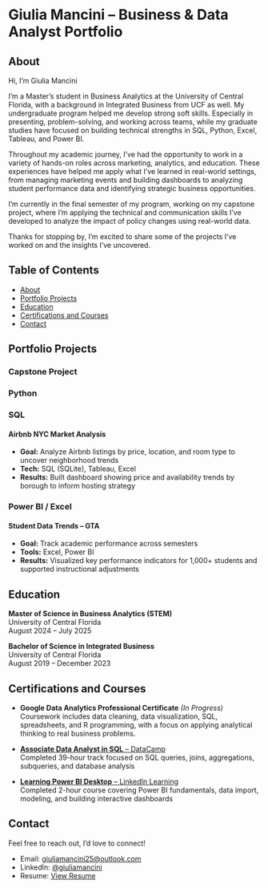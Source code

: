 # Giulia Mancini – Business & Data Analyst Portfolio

## About

Hi, I’m Giulia Mancini

I’m a Master’s student in Business Analytics at the University of Central Florida, with a background in Integrated Business from UCF as well. My undergraduate program helped me develop strong soft skills. Especially in presenting, problem-solving, and working across teams, while my graduate studies have focused on building technical strengths in SQL, Python, Excel, Tableau, and Power BI.

Throughout my academic journey, I’ve had the opportunity to work in a variety of hands-on roles across marketing, analytics, and education. These experiences have helped me apply what I’ve learned in real-world settings, from managing marketing events and building dashboards to analyzing student performance data and identifying strategic business opportunities.

I’m currently in the final semester of my program, working on my capstone project, where I’m applying the technical and communication skills I’ve developed to analyze the impact of policy changes using real-world data.

Thanks for stopping by, I’m excited to share some of the projects I’ve worked on and the insights I’ve uncovered.

## Table of Contents

- [About](#about)
- [Portfolio Projects](#portfolio-projects)
- [Education](#education)
- [Certifications and Courses](#certifications-and-courses)
- [Contact](#contact)

## Portfolio Projects

### Capstone Project

###  Python

###  SQL

#### **Airbnb NYC Market Analysis**
- **Goal:** Analyze Airbnb listings by price, location, and room type to uncover neighborhood trends  
- **Tech:** SQL (SQLite), Tableau, Excel  
- **Results:** Built dashboard showing price and availability trends by borough to inform hosting strategy

### Power BI / Excel

#### **Student Data Trends – GTA**
- **Goal:** Track academic performance across semesters  
- **Tools:** Excel, Power BI  
- **Results:** Visualized key performance indicators for 1,000+ students and supported instructional adjustments

## Education

**Master of Science in Business Analytics (STEM)**  
University of Central Florida  
August 2024 – July 2025 

**Bachelor of Science in Integrated Business**  
University of Central Florida  
August 2019 – December 2023

## Certifications and Courses

- **Google Data Analytics Professional Certificate** *(In Progress)*  
  Coursework includes data cleaning, data visualization, SQL, spreadsheets, and R programming, with a focus on applying analytical thinking to real business problems.

- [**Associate Data Analyst in SQL** – DataCamp](https://giuliamancini25.github.io/certificate-datacampSQL.pdf)  
  Completed 39-hour track focused on SQL queries, joins, aggregations, subqueries, and database analysis  

- [**Learning Power BI Desktop** – LinkedIn Learning](https://giuliamancini25.github.io/CertificateOfCompletion_Learning%20Power%20BI%20Desktop.pdf)  
  Completed 2-hour course covering Power BI fundamentals, data import, modeling, and building interactive dashboards  

##  Contact

Feel free to reach out, I’d love to connect!

- Email: [giuliamancini25@outlook.com](mailto:giuliamancini25@outlook.com)  
- LinkedIn: [@giuliamancini](https://www.linkedin.com/in/giuliamancini25)  
- Resume: [View Resume](https://giuliamancini25.github.io/Giulia-Mancini-BA-Resume.pdf)  



